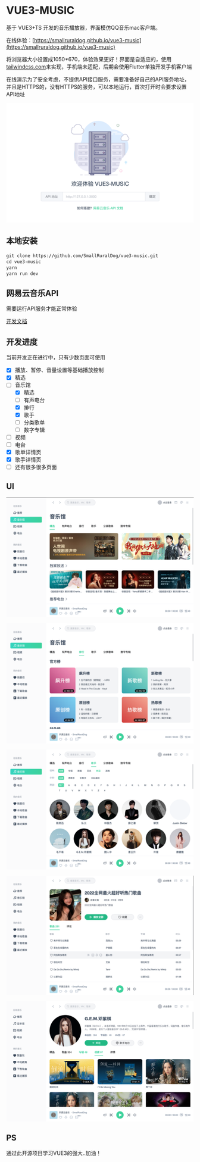 

# VUE3-MUSIC

基于 VUE3+TS 开发的音乐播放器，界面模仿QQ音乐mac客户端。

在线体验：[https://smallruraldog.github.io/vue3-music](https://smallruraldog.github.io/vue3-music)

将浏览器大小设置成1050*670，体验效果更好！界面是自适应的，使用[tailwindcss.com](tailwindcss.com)来实现，手机端未适配，后期会使用Flutter单独开发手机客户端

在线演示为了安全考虑，不提供API接口服务，需要准备好自己的API服务地址，并且是HTTPS的，没有HTTPS的服务，可以本地运行，首次打开时会要求设置API地址

![image-20220304104457892](ui/image-20220304104457892.png)

## 本地安装

```
git clone https://github.com/SmallRuralDog/vue3-music.git
cd vue3-music
yarn
yarn run dev
```

## 网易云音乐API

需要运行API服务才能正常体验

[开发文档](https://binaryify.github.io/NeteaseCloudMusicApi)

## 开发进度

当前开发正在进行中，只有少数页面可使用

- [x] 播放、暂停、音量设置等基础播放控制
- [x] 精选
- [ ] 音乐馆
  - [x] 精选
  - [ ] 有声电台
  - [x] 排行
  - [x] 歌手
  - [ ] 分类歌单
  - [ ] 数字专辑
- [ ] 视频
- [ ] 电台
- [x] 歌单详情页
- [x] 歌手详情页
- [ ] 还有很多很多页面

## UI

<img src="ui/image-20220304102815232.png" alt="image-20220304102815232" />

![image-20220304103158197](ui/image-20220304103158197.png)

![image-20220304103237503](ui/image-20220304103237503.png)

![image-20220304103402092](ui/image-20220304103402092.png)

![image-20220304103500148](ui/image-20220304103500148.png)

## PS

通过此开源项目学习VUE3的强大..加油！
